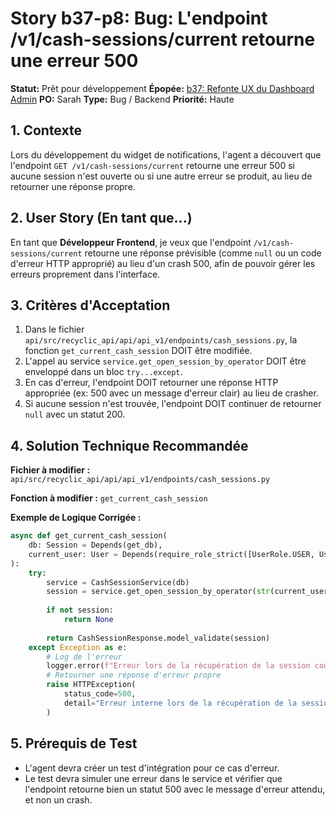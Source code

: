 # Story b37-p8: Bug: L'endpoint /v1/cash-sessions/current retourne une erreur 500

**Statut:** Prêt pour développement
**Épopée:** [b37: Refonte UX du Dashboard Admin](./epic-b37-refonte-ux-admin.md)
**PO:** Sarah
**Type:** Bug / Backend
**Priorité:** Haute

## 1. Contexte

Lors du développement du widget de notifications, l'agent a découvert que l'endpoint `GET /v1/cash-sessions/current` retourne une erreur 500 si aucune session n'est ouverte ou si une autre erreur se produit, au lieu de retourner une réponse propre.

## 2. User Story (En tant que...)

En tant que **Développeur Frontend**, je veux que l'endpoint `/v1/cash-sessions/current` retourne une réponse prévisible (comme `null` ou un code d'erreur HTTP approprié) au lieu d'un crash 500, afin de pouvoir gérer les erreurs proprement dans l'interface.

## 3. Critères d'Acceptation

1.  Dans le fichier `api/src/recyclic_api/api/api_v1/endpoints/cash_sessions.py`, la fonction `get_current_cash_session` DOIT être modifiée.
2.  L'appel au service `service.get_open_session_by_operator` DOIT être enveloppé dans un bloc `try...except`.
3.  En cas d'erreur, l'endpoint DOIT retourner une réponse HTTP appropriée (ex: 500 avec un message d'erreur clair) au lieu de crasher.
4.  Si aucune session n'est trouvée, l'endpoint DOIT continuer de retourner `null` avec un statut 200.

## 4. Solution Technique Recommandée

**Fichier à modifier :** `api/src/recyclic_api/api/api_v1/endpoints/cash_sessions.py`

**Fonction à modifier :** `get_current_cash_session`

**Exemple de Logique Corrigée :**
```python
async def get_current_cash_session(
    db: Session = Depends(get_db),
    current_user: User = Depends(require_role_strict([UserRole.USER, UserRole.ADMIN, UserRole.SUPER_ADMIN]))
):
    try:
        service = CashSessionService(db)
        session = service.get_open_session_by_operator(str(current_user.id))
        
        if not session:
            return None
        
        return CashSessionResponse.model_validate(session)
    except Exception as e:
        # Log de l'erreur
        logger.error(f"Erreur lors de la récupération de la session courante: {e}")
        # Retourner une réponse d'erreur propre
        raise HTTPException(
            status_code=500,
            detail="Erreur interne lors de la récupération de la session courante"
        )
```

## 5. Prérequis de Test

- L'agent devra créer un test d'intégration pour ce cas d'erreur.
- Le test devra simuler une erreur dans le service et vérifier que l'endpoint retourne bien un statut 500 avec le message d'erreur attendu, et non un crash.

